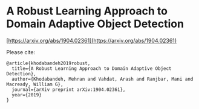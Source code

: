 # A Robust Learning Approach to Domain Adaptive Object Detection

[https://arxiv.org/abs/1904.02361](https://arxiv.org/abs/1904.02361)


Please cite:
```
@article{khodabandeh2019robust,
  title={A Robust Learning Approach to Domain Adaptive Object Detection},
  author={Khodabandeh, Mehran and Vahdat, Arash and Ranjbar, Mani and Macready, William G},
  journal={arXiv preprint arXiv:1904.02361},
  year={2019}
}
```
